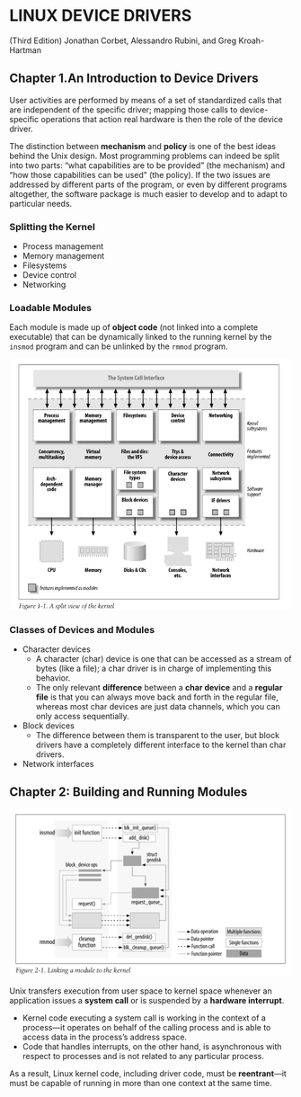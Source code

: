 # LINUX DEVICE DRIVERS

(Third Edition) Jonathan Corbet, Alessandro Rubini, and Greg Kroah-Hartman

## Chapter 1.An Introduction to Device Drivers

User activities are performed by means of a set of standardized calls that are independent of the specific driver; mapping those calls to device-specific operations that action real hardware is then the role of the device driver.

The distinction between **mechanism** and **policy** is one of the best ideas behind the Unix design. Most programming problems can indeed be split into two parts: “what capabilities are to be provided” (the mechanism) and “how those capabilities can be used” (the policy). If the two issues are addressed by different parts of the program, or even by different programs altogether, the software package is much easier to develop and to adapt to particular needs.

### Splitting the Kernel

- Process management
- Memory management
- Filesystems
- Device control
- Networking

### Loadable Modules

 Each module is made up of **object code** (not linked into a complete executable) that can be dynamically linked to the running kernel by the `insmod` program and can be unlinked by the `rmmod` program.

![image-20240701165547351](Linux_Device_Drivers.assets/image-20240701165547351.png)

### Classes of Devices and Modules

- Character devices
  - A character (char) device is one that can be accessed as a stream of bytes (like a file); a char driver is in charge of implementing this behavior. 
  - The only relevant **difference** between a **char device** and a **regular file** is that you can always move back and forth in the regular file, whereas most char devices are just data channels, which you can only access sequentially.
- Block devices
  - The difference between them is transparent to the user,  but block drivers have a completely
    different interface to the kernel than char drivers.
- Network interfaces

## Chapter 2: Building and Running Modules

![image-20240707222905523](assets/image-20240707222905523.png)

Unix transfers execution from user space to kernel space whenever an application issues a **system call** or is suspended by a **hardware interrupt**.

- Kernel code executing a system call is working in the context of a process—it operates on behalf of the calling process and is able to access data in the process’s address space.
- Code that handles interrupts, on the other hand, is asynchronous with respect to processes and is not related to any particular process.

As a result, Linux kernel code, including driver code, must be **reentrant**—it must be capable of running in more than one context at the same time.

